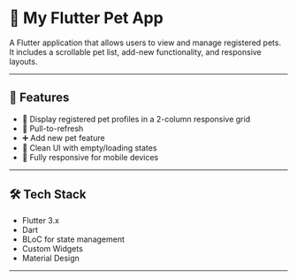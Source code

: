 # 🐾 My Flutter Pet App

A Flutter application that allows users to view and manage registered pets. It includes a scrollable pet list, add-new functionality, and responsive layouts.

---

## 🚀 Features

- 🐶 Display registered pet profiles in a 2-column responsive grid
- 🔄 Pull-to-refresh
- ➕ Add new pet feature
- 🧹 Clean UI with empty/loading states
- 📱 Fully responsive for mobile devices

---

## 🛠️ Tech Stack

- Flutter 3.x
- Dart
- BLoC for state management
- Custom Widgets
- Material Design

---
